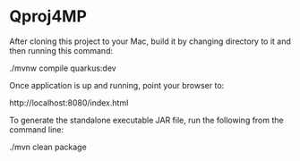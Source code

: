 # Qproj4MP

After cloning this project to your Mac, build it by changing directory to it and then running this command:

./mvnw compile quarkus:dev

Once application is up and running, point your browser to:

http://localhost:8080/index.html

To generate the standalone executable JAR file, run the following from the command line:

./mvn clean package
